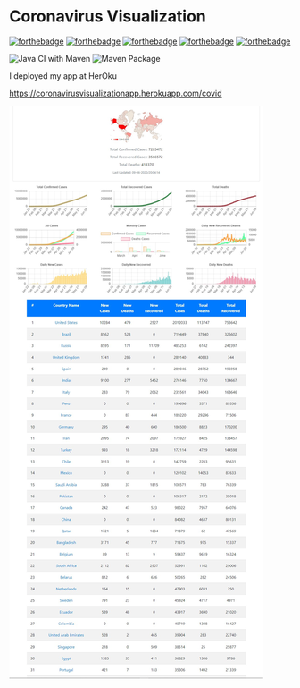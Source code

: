 # Coronavirus Visualization

[![forthebadge](https://forthebadge.com/images/badges/built-by-developers.svg)](https://coronavirusvisualizationapp.herokuapp.com/covid) 
[![forthebadge](https://forthebadge.com/images/badges/made-with-java.svg)](https://coronavirusvisualizationapp.herokuapp.com/covid) 
[![forthebadge](https://forthebadge.com/images/badges/uses-html.svg)](https://coronavirusvisualizationapp.herokuapp.com/covid) 
[![forthebadge](https://forthebadge.com/images/badges/uses-js.svg)](https://coronavirusvisualizationapp.herokuapp.com/covid) 
[![forthebadge](https://forthebadge.com/images/badges/uses-css.svg)](https://coronavirusvisualizationapp.herokuapp.com/covid)

![Java CI with Maven](https://github.com/tuncerergin/Coronavirus_Visualization/workflows/Java%20CI%20with%20Maven/badge.svg) ![Maven Package](https://github.com/tuncerergin/Coronavirus_Visualization/workflows/Maven%20Package/badge.svg?branch=master)
 
I deployed my app at HerOku

https://coronavirusvisualizationapp.herokuapp.com/covid

![SS form HerOku app](https://github.com/tuncerergin/Coronavirus_Visualization/blob/master/CovidSS.jpg?raw=true)

